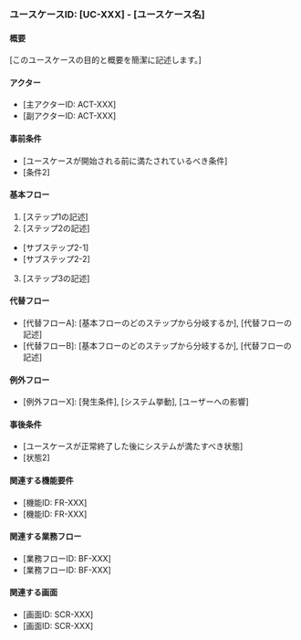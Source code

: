 ### ユースケースID: [UC-XXX] - [ユースケース名]

#### 概要

[このユースケースの目的と概要を簡潔に記述します。]

#### アクター

- [主アクターID: ACT-XXX]
- [副アクターID: ACT-XXX]

#### 事前条件

- [ユースケースが開始される前に満たされているべき条件]
- [条件2]

#### 基本フロー

1. [ステップ1の記述]
2. [ステップ2の記述]

- [サブステップ2-1]
- [サブステップ2-2]

3. [ステップ3の記述]

#### 代替フロー

- [代替フローA]: [基本フローのどのステップから分岐するか], [代替フローの記述]
- [代替フローB]: [基本フローのどのステップから分岐するか], [代替フローの記述]

#### 例外フロー

- [例外フローX]: [発生条件], [システム挙動], [ユーザーへの影響]

#### 事後条件

- [ユースケースが正常終了した後にシステムが満たすべき状態]
- [状態2]

#### 関連する機能要件

- [機能ID: FR-XXX]
- [機能ID: FR-XXX]

#### 関連する業務フロー

- [業務フローID: BF-XXX]
- [業務フローID: BF-XXX]

#### 関連する画面

- [画面ID: SCR-XXX]
- [画面ID: SCR-XXX]
